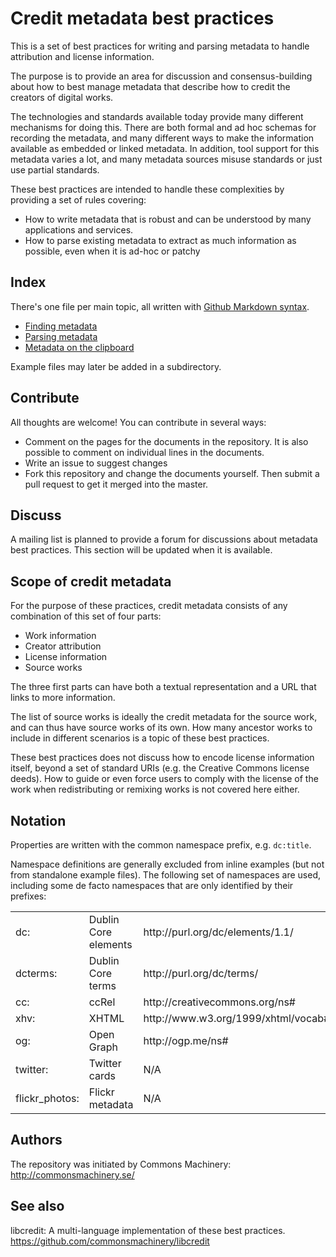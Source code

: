 Credit metadata best practices
==============================

This is a set of best practices for writing and parsing metadata to
handle attribution and license information.

The purpose is to provide an area for discussion and
consensus-building about how to best manage metadata that describe how
to credit the creators of digital works.

The technologies and standards available today provide many different
mechanisms for doing this.  There are both formal and ad hoc schemas
for recording the metadata, and many different ways to make the
information available as embedded or linked metadata.  In addition,
tool support for this metadata varies a lot, and many metadata sources
misuse standards or just use partial standards.

These best practices are intended to handle these complexities by
providing a set of rules covering:

* How to write metadata that is robust and can be understood by many
  applications and services.
* How to parse existing metadata to extract as much information as
  possible, even when it is ad-hoc or patchy


Index
-----

There's one file per main topic, all written with [Github Markdown
syntax](https://help.github.com/articles/github-flavored-markdown).

* [Finding metadata](finding-metadata.md)
* [Parsing metadata](parsing-metadata.md)
* [Metadata on the clipboard](clipboard.md)

Example files may later be added in a subdirectory.



Contribute
----------

All thoughts are welcome!  You can contribute in several ways:

* Comment on the pages for the documents in the repository.  It is
  also possible to comment on individual lines in the documents.
* Write an issue to suggest changes
* Fork this repository and change the documents yourself.  Then submit
  a pull request to get it merged into the master.


Discuss
-------

A mailing list is planned to provide a forum for discussions about
metadata best practices.  This section will be updated when it is
available.


Scope of credit metadata
------------------------

For the purpose of these practices, credit metadata consists of any
combination of this set of four parts:

* Work information
* Creator attribution
* License information
* Source works

The three first parts can have both a textual representation and a URL
that links to more information.

The list of source works is ideally the credit metadata for the source
work, and can thus have source works of its own.  How many ancestor
works to include in different scenarios is a topic of these best
practices.

These best practices does not discuss how to encode license
information itself, beyond a set of standard URIs (e.g. the Creative
Commons license deeds).  How to guide or even force users to comply
with the license of the work when redistributing or remixing works is
not covered here either.


Notation
--------

Properties are written with the common namespace prefix,
e.g. ```dc:title```.

Namespace definitions are generally excluded from inline examples (but
not from standalone example files).  The following set of namespaces
are used, including some de facto namespaces that are only identified
by their prefixes:

<table>
 <tr>
  <td>dc:</td>
  <td>Dublin Core elements</td>
  <td>http://purl.org/dc/elements/1.1/</td>
 </tr>
 <tr>
  <td>dcterms:</td>
  <td>Dublin Core terms</td>
  <td>http://purl.org/dc/terms/</td>
 </tr>
 <tr>
  <td>cc:</td>
  <td>ccRel</td>
  <td>http://creativecommons.org/ns#</td>
 </tr>
 <tr>
  <td>xhv:</td>
  <td>XHTML</td>
  <td>http://www.w3.org/1999/xhtml/vocab#</td>
 </tr>
 <tr>
  <td>og:</td>
  <td>Open Graph</td>
  <td>http://ogp.me/ns#</td>
 </tr>
 <tr>
  <td>twitter:</td>
  <td>Twitter cards</td>
  <td>N/A</td>
 </tr>
 <tr>
  <td>flickr_photos:</td>
  <td>Flickr metadata</td>
  <td>N/A</td>
 </tr>
</table>


Authors
-------

The repository was initiated by Commons Machinery:
http://commonsmachinery.se/


See also
--------

libcredit: A multi-language implementation of these best practices.
https://github.com/commonsmachinery/libcredit
